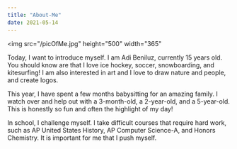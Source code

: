 ```yaml
---
title: "About-Me"
date: 2021-05-14
---
```


<img src="/picOfMe.jpg" height="500" width="365"
<br>

Today, I want to introduce myself.
I am Adi Beniluz, currently 15 years old. 
You should know are that I love ice hockey, soccer, snowboarding, and kitesurfing!
I am also interested in art and I love to draw nature and people, and create logos. 

This year, I have spent a few months babysitting for an amazing family.
I watch over and help out with a 3-month-old, a 2-year-old, and a 5-year-old.
This is honestly so fun and often the highlight of my day!

In school, I challenge myself. 
I take difficult courses that require hard work, such as AP United States History, 
AP Computer Science-A, and Honors Chemistry. It is important for me that I push myself.

